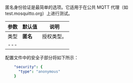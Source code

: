 匿名身份验证是最简单的选项。它适用于在公共 MQTT 代理（如 test.mosquitto.org）上进行测试。


|**参数**|**默认值**|**说明**|
|:-|:-|-
| 类型               | **匿名**                      | 授权类型。      |
|---

配置文件中的安全子部分将如下所示：

```yaml
    "security": {
      "type": "anonymous"
    }
```